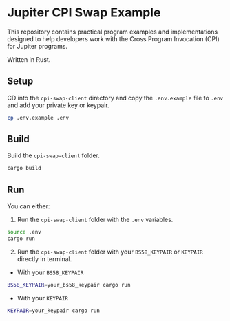 # Jupiter CPI Swap Example

This repository contains practical program examples and implementations designed to help developers work with the Cross Program Invocation (CPI) for Jupiter programs.

Written in Rust.

## Setup

CD into the `cpi-swap-client` directory and copy the `.env.example` file to `.env` and add your private key or keypair.

```bash
cp .env.example .env
```

## Build

Build the `cpi-swap-client` folder.

```bash
cargo build
```

## Run

You can either:

1. Run the `cpi-swap-client` folder with the `.env` variables.

```bash
source .env
cargo run
```

2. Run the `cpi-swap-client` folder with your `BS58_KEYPAIR` or `KEYPAIR` directly in terminal.

- With your `BS58_KEYPAIR`

```bash
BS58_KEYPAIR=your_bs58_keypair cargo run
```

- With your `KEYPAIR`

```bash
KEYPAIR=your_keypair cargo run
```
